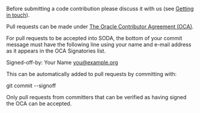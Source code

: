 Before submitting a code contribution please discuss it with us (see [Getting in touch](https://github.com/oracle/SODA-FOR-JAVA#getting-in-touch)).

Pull requests can be made under [The Oracle Contributor Agreement (OCA)](https://www.oracle.com/technetwork/community/oca-486395.html).

For pull requests to be accepted into SODA, the bottom of your commit message must have 
the following line using your name and e-mail address as it appears in the OCA Signatories list.

Signed-off-by: Your Name <you@example.org>

This can be automatically added to pull requests by committing with:

git commit --signoff

Only pull requests from committers that can be verified as having signed the OCA can be accepted.
